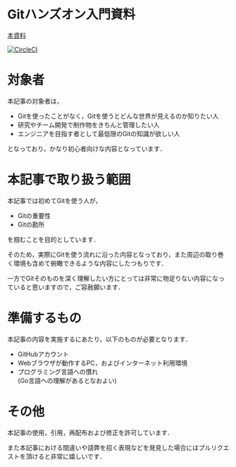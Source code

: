 # Gitハンズオン入門資料

[本資料](https://github.com/OriishiTakahiro/git-intro)

[![CircleCI](https://circleci.com/gh/OriishiTakahiro/cockroach_game/tree/master.svg?style=svg)](https://circleci.com/gh/OriishiTakahiro/cockroach_game/tree/master)

# 対象者

本記事の対象者は，

- Gitを使ったことがなく，Gitを使うとどんな世界が見えるのか知りたい人
- 研究やチーム開発で制作物をきちんと管理したい人
- エンジニアを目指す者として最低限のGitの知識が欲しい人

となっており，かなり初心者向けな内容となっています．

# 本記事で取り扱う範囲

本記事では初めてGitを使う人が，

- Gitの重要性
- Gitの勘所

を掴むことを目的としています．

そのため，実際にGitを使う流れに沿った内容となっており，また周辺の取り巻く環境も含めて俯瞰できるような内容にしたつもりです．

一方でGitそのものを深く理解したい方にとっては非常に物足りない内容になっていると思いますので，ご容赦願います．

# 準備するもの

本記事の内容を実施するにあたり，以下のものが必要となります．

- GitHubアカウント
- Webブラウザが動作するPC，およびインターネット利用環境
- プログラミング言語への慣れ  
  (Go言語への理解があるとなおよい)


# その他

本記事の使用，引用，再配布および修正を許可しています．

また本記事における間違いや語弊を招く表現などを発見した場合にはプルリクエストを頂けると非常に嬉しいです．
